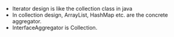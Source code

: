 - Iterator design is like the collection class in java
- In collection design, ArrayList, HashMap etc. are the concrete aggregator.
- InterfaceAggregator is Collection.